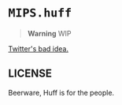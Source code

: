 # `MIPS.huff`

> **Warning**
> WIP

[Twitter's bad idea.](https://twitter.com/vex_0x/status/1687994673359360001)

## LICENSE
Beerware, Huff is for the people.
